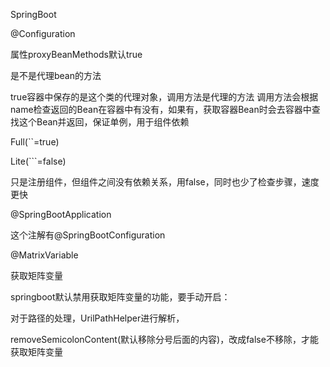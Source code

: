 SpringBoot

@Configuration

属性proxyBeanMethods默认true

是不是代理bean的方法 

true容器中保存的是这个类的代理对象，调用方法是代理的方法 调用方法会根据name检查返回的Bean在容器中有没有，如果有，获取容器Bean时会去容器中查找这个Bean并返回，保证单例，用于组件依赖

Full(``=true)

Lite(```=false)

只是注册组件，但组件之间没有依赖关系，用false，同时也少了检查步骤，速度更快





@SpringBootApplication

这个注解有@SpringBootConfiguration





@MatrixVariable

获取矩阵变量

springboot默认禁用获取矩阵变量的功能，要手动开启：

对于路径的处理，UrilPathHelper进行解析，

removeSemicolonContent(默认移除分号后面的内容)，改成false不移除，才能获取矩阵变量
